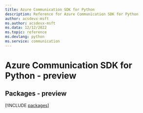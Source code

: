 ```yaml
---
title: Azure Communication SDK for Python
description: Reference for Azure Communication SDK for Python
author: acsdevx-msft
ms.author: acsdevx-msft
ms.data: 12/12/2022
ms.topic: reference
ms.devlang: python
ms.service: communication
---
```

# Azure Communication SDK for Python - preview
## Packages - preview
[!INCLUDE [packages](communication-index.md)]